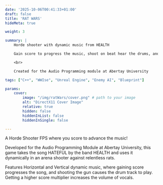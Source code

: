 ```yaml
---
date: '2025-10-06T00:41:33+01:00'
draft: false
title: 'RAT WARS'
hideMeta: true

weight: 3

summary: |
    Horde shooter with dynamic music from HEALTH

    Gain score to progress the music, shoot on beat hear the drums, and dont miss shots to enable vocals!

    <br>

    Created for the Audio Programming module at Abertay University

tags: ["C++", "WWIse", "Unreal Engine", "Enemy AI", "Blueprint"]

params:
    cover:
        image: "/img/ratWars/cover.png" # path to your image
        alt: "DirectX11 Cover Image"
        relative: true
        hidden: false
        hiddenInList: false
        hiddenInSingle: false

---
```

A Horde Shooter FPS where you score to advance the music!

Developed for the Audio Programming Module at Abertay University, this game takes the song HATEFUL by the band HEALTH and uses it dynamically in an arena shooter against relentless rats.

Features Horizontal and Vertical dynamic music, where gaining score progresses the song, and shooting the gun causes the drum track to play. Getting a higher score multiplier increases the volume of vocals.